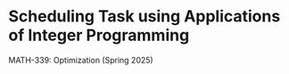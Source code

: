 # Scheduling Task using Applications of Integer Programming

MATH-339: Optimization (Spring 2025)



